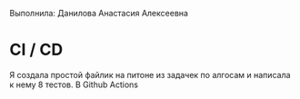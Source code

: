 Выполнила: Данилова Анастасия Алексеевна

# CI / CD

Я создала простой файлик на питоне из задачек по алгосам и написала к нему 8 тестов. В Github Actions